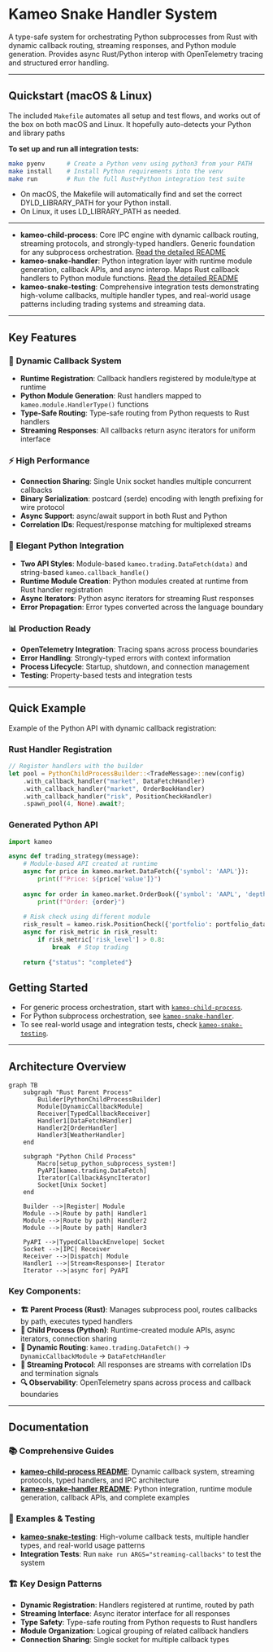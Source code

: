 # Kameo Snake Handler System

A type-safe system for orchestrating Python subprocesses from Rust with dynamic callback routing, streaming responses, and Python module generation. Provides async Rust/Python interop with OpenTelemetry tracing and structured error handling.

---

## Quickstart (macOS & Linux)

The included `Makefile` automates all setup and test flows, and works out of the box on both macOS and Linux. It hopefully auto-detects your Python and library paths

**To set up and run all integration tests:**

```sh
make pyenv      # Create a Python venv using python3 from your PATH
make install    # Install Python requirements into the venv
make run        # Run the full Rust+Python integration test suite
```

- On macOS, the Makefile will automatically find and set the correct DYLD_LIBRARY_PATH for your Python install.
- On Linux, it uses LD_LIBRARY_PATH as needed.

---

- **kameo-child-process**: Core IPC engine with dynamic callback routing, streaming protocols, and strongly-typed handlers. Generic foundation for any subprocess orchestration. [Read the detailed README](./crates/kameo-child-process/README.md)
- **kameo-snake-handler**: Python integration layer with runtime module generation, callback APIs, and async interop. Maps Rust callback handlers to Python module functions. [Read the detailed README](./crates/kameo-snake-handler/README.md)
- **kameo-snake-testing**: Comprehensive integration tests demonstrating high-volume callbacks, multiple handler types, and real-world usage patterns including trading systems and streaming data.

---

## Key Features

### 🚀 **Dynamic Callback System**

- **Runtime Registration**: Callback handlers registered by module/type at runtime
- **Python Module Generation**: Rust handlers mapped to `kameo.module.HandlerType()` functions
- **Type-Safe Routing**: Type-safe routing from Python requests to Rust handlers
- **Streaming Responses**: All callbacks return async iterators for uniform interface

### ⚡ **High Performance**

- **Connection Sharing**: Single Unix socket handles multiple concurrent callbacks
- **Binary Serialization**: postcard (serde) encoding with length prefixing for wire protocol
- **Async Support**: async/await support in both Rust and Python
- **Correlation IDs**: Request/response matching for multiplexed streams

### 🐍 **Elegant Python Integration**

- **Two API Styles**: Module-based `kameo.trading.DataFetch(data)` and string-based `kameo.callback_handle()`
- **Runtime Module Creation**: Python modules created at runtime from Rust handler registration
- **Async Iterators**: Python async iterators for streaming Rust responses
- **Error Propagation**: Error types converted across the language boundary

### 📊 **Production Ready**

- **OpenTelemetry Integration**: Tracing spans across process boundaries
- **Error Handling**: Strongly-typed errors with context information
- **Process Lifecycle**: Startup, shutdown, and connection management
- **Testing**: Property-based tests and integration tests

---

## Quick Example

Example of the Python API with dynamic callback registration:

### Rust Handler Registration

```rust
// Register handlers with the builder
let pool = PythonChildProcessBuilder::<TradeMessage>::new(config)
    .with_callback_handler("market", DataFetchHandler)
    .with_callback_handler("market", OrderBookHandler)  
    .with_callback_handler("risk", PositionCheckHandler)
    .spawn_pool(4, None).await?;
```

### Generated Python API

```python
import kameo

async def trading_strategy(message):
    # Module-based API created at runtime
    async for price in kameo.market.DataFetch({'symbol': 'AAPL'}):
        print(f"Price: ${price['value']}")
        
    async for order in kameo.market.OrderBook({'symbol': 'AAPL', 'depth': 10}):
        print(f"Order: {order}")
        
    # Risk check using different module
    risk_result = kameo.risk.PositionCheck({'portfolio': portfolio_data})
    async for risk_metric in risk_result:
        if risk_metric['risk_level'] > 0.8:
            break  # Stop trading
    
    return {"status": "completed"}
```

## Getting Started

- For generic process orchestration, start with [`kameo-child-process`](./crates/kameo-child-process/README.md).
- For Python subprocess orchestration, see [`kameo-snake-handler`](./crates/kameo-snake-handler/README.md).
- To see real-world usage and integration tests, check [`kameo-snake-testing`](./crates/kameo-snake-testing/).

---

## Architecture Overview

```mermaid
graph TB
    subgraph "Rust Parent Process"
        Builder[PythonChildProcessBuilder]
        Module[DynamicCallbackModule] 
        Receiver[TypedCallbackReceiver]
        Handler1[DataFetchHandler]
        Handler2[OrderHandler]
        Handler3[WeatherHandler]
    end
    
    subgraph "Python Child Process"
        Macro[setup_python_subprocess_system!]
        PyAPI[kameo.trading.DataFetch]
        Iterator[CallbackAsyncIterator]
        Socket[Unix Socket]
    end
    
    Builder -->|Register| Module
    Module -->|Route by path| Handler1
    Module -->|Route by path| Handler2
    Module -->|Route by path| Handler3
    
    PyAPI -->|TypedCallbackEnvelope| Socket
    Socket -->|IPC| Receiver
    Receiver -->|Dispatch| Module
    Handler1 -->|Stream<Response>| Iterator
    Iterator -->|async for| PyAPI
```

### **Key Components:**

- **🏗️ Parent Process (Rust)**: Manages subprocess pool, routes callbacks by path, executes typed handlers
- **🐍 Child Process (Python)**: Runtime-created module APIs, async iterators, connection sharing  
- **🔄 Dynamic Routing**: `kameo.trading.DataFetch()` → `DynamicCallbackModule` → `DataFetchHandler`
- **📡 Streaming Protocol**: All responses are streams with correlation IDs and termination signals
- **🔍 Observability**: OpenTelemetry spans across process and callback boundaries

---

## Documentation

### 📚 **Comprehensive Guides**

- [**kameo-child-process README**](./crates/kameo-child-process/README.md): Dynamic callback system, streaming protocols, typed handlers, and IPC architecture
- [**kameo-snake-handler README**](./crates/kameo-snake-handler/README.md): Python integration, runtime module generation, callback APIs, and complete examples

### 🧪 **Examples & Testing**

- [**kameo-snake-testing**](./crates/kameo-snake-testing/): High-volume callback tests, multiple handler types, and real-world usage patterns
- **Integration Tests**: Run `make run ARGS="streaming-callbacks"` to test the system

### 🏗️ **Key Design Patterns**

- **Dynamic Registration**: Handlers registered at runtime, routed by path
- **Streaming Interface**: Async iterator interface for all responses  
- **Type Safety**: Type-safe routing from Python requests to Rust handlers
- **Module Organization**: Logical grouping of related callback handlers
- **Connection Sharing**: Single socket for multiple callback types